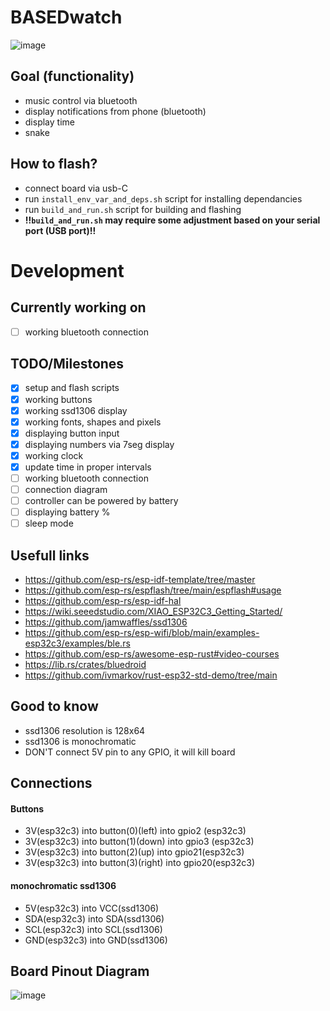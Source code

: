# BASEDwatch 
![image](https://github.com/Talandar99/based_smartwatch/assets/32677600/a8b15e11-c897-40c0-be7d-c0b6ae6ad2fb)
## Goal (functionality)
- music control via bluetooth
- display notifications from phone (bluetooth)
- display time
- snake 
 
## How to flash?
- connect board via usb-C
- run `install_env_var_and_deps.sh` script for installing dependancies
- run `build_and_run.sh` script for building and flashing 
- **!!`build_and_run.sh` may require some adjustment based on your serial port (USB port)!!**


# Development
## Currently working on
- [ ] working bluetooth connection
## TODO/Milestones

- [X] setup and flash scripts
- [X] working buttons
- [X] working ssd1306 display
- [X] working fonts, shapes and pixels
- [X] displaying button input
- [X] displaying numbers via 7seg display
- [X] working clock
- [X] update time in proper intervals
- [ ] working bluetooth connection
- [ ] connection diagram
- [ ] controller can be powered by battery
- [ ] displaying battery %
- [ ] sleep mode 

## Usefull links
- https://github.com/esp-rs/esp-idf-template/tree/master
- https://github.com/esp-rs/espflash/tree/main/espflash#usage
- https://github.com/esp-rs/esp-idf-hal
- https://wiki.seeedstudio.com/XIAO_ESP32C3_Getting_Started/
- https://github.com/jamwaffles/ssd1306
- https://github.com/esp-rs/esp-wifi/blob/main/examples-esp32c3/examples/ble.rs
- https://github.com/esp-rs/awesome-esp-rust#video-courses
- https://lib.rs/crates/bluedroid
- https://github.com/ivmarkov/rust-esp32-std-demo/tree/main
## Good to know 
- ssd1306 resolution is 128x64
- ssd1306 is monochromatic
- DON'T connect 5V pin to any GPIO, it will kill board
## Connections
#### Buttons
- 3V(esp32c3) into button(0)(left)  into gpio2 (esp32c3)
- 3V(esp32c3) into button(1)(down)  into gpio3 (esp32c3)
- 3V(esp32c3) into button(2)(up)    into gpio21(esp32c3)
- 3V(esp32c3) into button(3)(right) into gpio20(esp32c3)
#### monochromatic ssd1306
- 5V(esp32c3) into VCC(ssd1306)
- SDA(esp32c3) into SDA(ssd1306)
- SCL(esp32c3) into SCL(ssd1306)
- GND(esp32c3) into GND(ssd1306)
## Board Pinout Diagram
![image](https://github.com/Talandar99/xiaio_esp32c3_rust/assets/32677600/4272fa4f-edb4-428f-9e6a-cc33f96864be)


